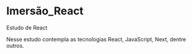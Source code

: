 # Imersão_React
Estudo de React

Nesse estudo contempla as tecnologias React, JavaScript, Next, dentre outros.
